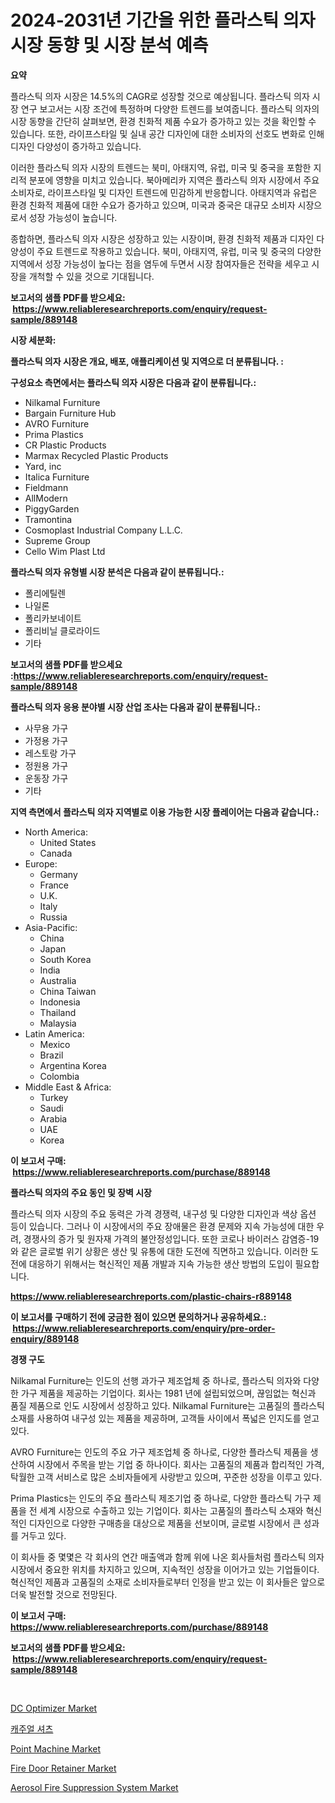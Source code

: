 <p><h1>2024-2031년 기간을 위한 플라스틱 의자 시장 동향 및 시장 분석 예측</h1></p><p><strong>요약</strong></p>
<p><p>플라스틱 의자 시장은 14.5%의 CAGR로 성장할 것으로 예상됩니다. 플라스틱 의자 시장 연구 보고서는 시장 조건에 특정하며 다양한 트렌드를 보여줍니다. 플라스틱 의자의 시장 동향을 간단히 살펴보면, 환경 친화적 제품 수요가 증가하고 있는 것을 확인할 수 있습니다. 또한, 라이프스타일 및 실내 공간 디자인에 대한 소비자의 선호도 변화로 인해 디자인 다양성이 증가하고 있습니다.</p><p>이러한 플라스틱 의자 시장의 트렌드는 북미, 아태지역, 유럽, 미국 및 중국을 포함한 지리적 분포에 영향을 미치고 있습니다. 북아메리카 지역은 플라스틱 의자 시장에서 주요 소비자로, 라이프스타일 및 디자인 트렌드에 민감하게 반응합니다. 아태지역과 유럽은 환경 친화적 제품에 대한 수요가 증가하고 있으며, 미국과 중국은 대규모 소비자 시장으로서 성장 가능성이 높습니다.</p><p>종합하면, 플라스틱 의자 시장은 성장하고 있는 시장이며, 환경 친화적 제품과 디자인 다양성이 주요 트렌드로 작용하고 있습니다. 북미, 아태지역, 유럽, 미국 및 중국의 다양한 지역에서 성장 가능성이 높다는 점을 염두에 두면서 시장 참여자들은 전략을 세우고 시장을 개척할 수 있을 것으로 기대됩니다.</p></p>
<p><strong>보고서의 샘플 PDF를 받으세요: &nbsp;<a href="https://www.reliableresearchreports.com/enquiry/request-sample/889148">https://www.reliableresearchreports.com/enquiry/request-sample/889148</a></strong></p>
<p><strong>시장 세분화:</strong></p>
<p><strong> 플라스틱 의자 시장은 개요, 배포, 애플리케이션 및 지역으로 더 분류됩니다. :</strong></p>
<p><strong>구성요소 측면에서는 플라스틱 의자 시장은 다음과 같이 분류됩니다.:</strong></p>
<p><ul><li>Nilkamal Furniture</li><li>Bargain Furniture Hub</li><li>AVRO Furniture</li><li>Prima Plastics</li><li>CR Plastic Products</li><li>Marmax Recycled Plastic Products</li><li>Yard, inc</li><li>Italica Furniture</li><li>Fieldmann</li><li>AllModern</li><li>PiggyGarden</li><li>Tramontina</li><li>Cosmoplast Industrial Company L.L.C.</li><li>Supreme Group</li><li>Cello Wim Plast Ltd</li></ul></p>
<p><strong> 플라스틱 의자 유형별 시장 분석은 다음과 같이 분류됩니다.:</strong></p>
<p><ul><li>폴리에틸렌</li><li>나일론</li><li>폴리카보네이트</li><li>폴리비닐 클로라이드</li><li>기타</li></ul></p>
<p><strong>보고서의 샘플 PDF를 받으세요 :<a href="https://www.reliableresearchreports.com/enquiry/request-sample/889148">https://www.reliableresearchreports.com/enquiry/request-sample/889148</a></strong></p>
<p><strong> 플라스틱 의자 응용 분야별 시장 산업 조사는 다음과 같이 분류됩니다.:</strong></p>
<p><ul><li>사무용 가구</li><li>가정용 가구</li><li>레스토랑 가구</li><li>정원용 가구</li><li>운동장 가구</li><li>기타</li></ul></p>
<p><strong>지역 측면에서 플라스틱 의자 지역별로 이용 가능한 시장 플레이어는 다음과 같습니다.:</strong></p>
<p><ul>
    <li>
        North America:
        <ul>
            <li>United States</li>
            <li>Canada</li>
        </ul>
    </li>
    <li>
        Europe:
        <ul>
            <li>Germany</li>
            <li>France</li>
            <li>U.K.</li>
            <li>Italy</li>
            <li>Russia</li>
        </ul>
    </li>
    <li>
        Asia-Pacific:
        <ul>
            <li>China</li>
            <li>Japan</li>
            <li>South Korea</li>
            <li>India</li>
            <li>Australia</li>
            <li>China Taiwan</li>
            <li>Indonesia</li>
            <li>Thailand</li>
            <li>Malaysia</li>
        </ul>
    </li>
    <li>
        Latin America:
        <ul>
            <li>Mexico</li>
            <li>Brazil</li>
            <li>Argentina Korea</li>
            <li>Colombia</li>
        </ul>
    </li>
    <li>
        Middle East & Africa:
        <ul>
            <li>Turkey</li>
            <li>Saudi</li>
            <li>Arabia</li>
            <li>UAE</li>
            <li>Korea</li>
        </ul>
    </li>
    </ul></p>
<p><strong>이 보고서 구매: &nbsp;<a href="https://www.reliableresearchreports.com/purchase/889148">https://www.reliableresearchreports.com/purchase/889148</a></strong></p>
<p><strong>플라스틱 의자의 주요 동인 및 장벽 시장</strong></p>
<p><p>플라스틱 의자 시장의 주요 동력은 가격 경쟁력, 내구성 및 다양한 디자인과 색상 옵션 등이 있습니다. 그러나 이 시장에서의 주요 장애물은 환경 문제와 지속 가능성에 대한 우려, 경쟁사의 증가 및 원자재 가격의 불안정성입니다. 또한 코로나 바이러스 감염증-19와 같은 글로벌 위기 상황은 생산 및 유통에 대한 도전에 직면하고 있습니다. 이러한 도전에 대응하기 위해서는 혁신적인 제품 개발과 지속 가능한 생산 방법의 도입이 필요합니다.</p></p>
<p><strong><a href="https://www.reliableresearchreports.com/plastic-chairs-r889148">https://www.reliableresearchreports.com/plastic-chairs-r889148</a></strong></p>
<p><strong>이 보고서를 구매하기 전에 궁금한 점이 있으면 문의하거나 공유하세요.: &nbsp;<a href="https://www.reliableresearchreports.com/enquiry/pre-order-enquiry/889148">https://www.reliableresearchreports.com/enquiry/pre-order-enquiry/889148</a></strong></p>
<p><strong>경쟁 구도</strong></p>
<p><p>Nilkamal Furniture는 인도의 선행 과가구 제조업체 중 하나로, 플라스틱 의자와 다양한 가구 제품을 제공하는 기업이다. 회사는 1981 년에 설립되었으며, 끊임없는 혁신과 품질 제품으로 인도 시장에서 성장하고 있다. Nilkamal Furniture는 고품질의 플라스틱 소재를 사용하여 내구성 있는 제품을 제공하며, 고객들 사이에서 폭넓은 인지도를 얻고 있다.</p><p>AVRO Furniture는 인도의 주요 가구 제조업체 중 하나로, 다양한 플라스틱 제품을 생산하여 시장에서 주목을 받는 기업 중 하나이다. 회사는 고품질의 제품과 합리적인 가격, 탁월한 고객 서비스로 많은 소비자들에게 사랑받고 있으며, 꾸준한 성장을 이루고 있다.</p><p>Prima Plastics는 인도의 주요 플라스틱 제조기업 중 하나로, 다양한 플라스틱 가구 제품을 전 세계 시장으로 수출하고 있는 기업이다. 회사는 고품질의 플라스틱 소재와 혁신적인 디자인으로 다양한 구매층을 대상으로 제품을 선보이며, 글로벌 시장에서 큰 성과를 거두고 있다.</p><p>이 회사들 중 몇몇은 각 회사의 연간 매출액과 함께 위에 나온 회사들처럼 플라스틱 의자 시장에서 중요한 위치를 차지하고 있으며, 지속적인 성장을 이어가고 있는 기업들이다. 혁신적인 제품과 고품질의 소재로 소비자들로부터 인정을 받고 있는 이 회사들은 앞으로 더욱 발전할 것으로 전망된다.</p></p>
<p><strong>이 보고서 구매: &nbsp; <a href="https://www.reliableresearchreports.com/purchase/889148">https://www.reliableresearchreports.com/purchase/889148</a></strong></p>
<p><strong>보고서의 샘플 PDF를 받으세요: &nbsp;<a href="https://www.reliableresearchreports.com/enquiry/request-sample/889148">https://www.reliableresearchreports.com/enquiry/request-sample/889148</a></strong><strong></strong></p>
<p>&nbsp;</p>
<p><p><a href="https://www.linkedin.com/pulse/analyzing-dc-optimizer-market-global-industry-perspective-rysqe?trackingId=pFPcyQnhaWNTk7EawUicpQ%3D%3D">DC Optimizer Market</a></p><p><a href="https://github.com/vss5505pa7z1p/Market-Research-Report-List-1/blob/main/160204427638.md">캐주얼 셔츠</a></p><p><a href="https://www.linkedin.com/pulse/point-machine-market-analysis-its-cagr-segmentation-global-industry-eu81e?trackingId=kW3qDkTJzgZC8ArBrxEAdw%3D%3D">Point Machine Market</a></p><p><a href="https://github.com/wwwkeltoum/Market-Research-Report-List-2/blob/main/fire-door-retainer-market.md">Fire Door Retainer Market</a></p><p><a href="https://github.com/joannesouthgate/Market-Research-Report-List-2/blob/main/aerosol-fire-suppression-system-market.md">Aerosol Fire Suppression System Market</a></p></p>